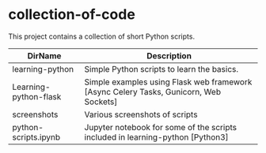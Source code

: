 # collection-of-code
This project contains a collection of short Python scripts. 

DirName      | Description
------------- | -------------  
learning-python | Simple Python scripts to learn the basics. 
Learning-python-flask | Simple examples using Flask web framework [Async Celery Tasks, Gunicorn, Web Sockets]
screenshots | Various screenshots of scripts  
python-scripts.ipynb | Jupyter notebook for some of the scripts included in learning-python [Python3]
